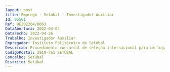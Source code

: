 ```yaml
--- 
layout: post
title: Emprego - Setúbal - Investigador Auxiliar
Id: 95561
Ref: OE202204/0063
DataAbertura: 2022-04-04
DataFecho: 2022-04-26
Trabalho: Investigador Auxiliar
Empregador: Instituto Politécnico de Setúbal
Descricao: Procedimento concursal de seleção internacional para um lugar de Investigador(a) Auxiliar para o exercício de atividades de investigação científica na área da Sustentabilidade e Economia Circular, no âmbito do Concurso ao Estímulo ao Emprego Científico Institucional 2021 (CEECINST 00036 2021), financiado pela Fundação para a Ciência e Tecnologia, I. P., com vista ao exercício de funções de investigação no âmbito das atividadesde I&D do(s) Centro(s) de Investigação e Prestação de Serviços do IPS.
CodigoPostal: 2910-761 SETÚBAL
Concelho: Setúbal
Distrito: Setúbal
--- 
```

